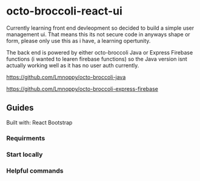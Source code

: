 # octo-broccoli-react-ui
Currently learning front end devleopment so decided to build a simple user management ui. That means this its not secure code in anyways shape or form, please only use this as i have, a learning opertunity. 

The back end is powered by either octo-broccoli Java or Express Firebase functions (i wanted to learen firebase functions) so the Java version isnt actually working well as it has no user auth currently. 

https://github.com/Lmnoppy/octo-broccoli-java 

https://github.com/Lmnoppy/octo-broccoli-express-firebase 

## Guides
Built with: 
React 
Bootstrap 

### Requirments 

### Start locally 

### Helpful commands 

